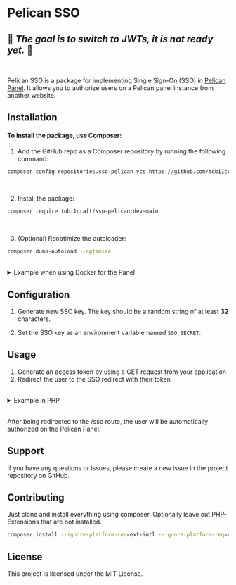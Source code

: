 # Pelican SSO

## 🚧 *The goal is to switch to JWTs, it is not ready yet.* 🚧

<br>

Pelican SSO is a package for implementing Single Sign-On (SSO) in [Pelican Panel](https://github.com/pelican-dev/panel/). It allows you to authorize users on a Pelican panel instance from another website.

## Installation

#### To install the package, use Composer:

1. Add the GitHub repo as a Composer repository by running the following command:
```bash
composer config repositories.sso-pelican vcs https://github.com/tobi1craft/sso-pelican.git
```

<br>

2. Install the package:
```bash
composer require tobi1craft/sso-pelican:dev-main
```

<br>

3. (Optional) Reoptimize the autoloader:
```bash
composer dump-autoload --optimize
```

<br>

<details>

<summary>Example when using Docker for the Panel</summary>

```Dockerfile
# change version here:
FROM ghcr.io/pelican-dev/panel:latest


# 1) Install OS deps (git, unzip, curl) and Composer
USER root

RUN apk add --no-cache \
    curl \
    git \
    unzip

RUN curl -sS https://getcomposer.org/installer \
    | php -- --install-dir=/usr/local/bin --filename=composer \
    && composer --version


# 2) Install the SSO package
WORKDIR /var/www/html

RUN composer config repositories.sso-pelican vcs https://github.com/tobi1craft/sso-pelican.git \
    && composer require tobi1craft/sso-pelican:dev-main


# 3) regenerate optimized autoloader
RUN composer dump-autoload --optimize
```

</details>

## Configuration
1. Generate new SSO key. The key should be a random string of at least **32** characters.

2. Set the SSO key as an environment variable named `SSO_SECRET`.

## Usage

1. Generate an access token by using a GET request from your application
2. Redirect the user to the SSO redirect with their token

<br>

<details>

<summary>Example in PHP</summary>

```php
public function loginPanel()
{
    $response = Http::get("https://panel.example.com/generate-token/", [
        'sso_secret' => "xxxxxxx",
        'user_id' => 1
    ]);

    if (!$response->successful()) {
        $message = $response['success'] && !$response['success']
            ? $response['message']
            : 'Something went wrong, please contact an administrator.';

        return redirect()->back()->withError($message);
    }

    return redirect()->intended($response['redirect']);
}
```

</details>

<br>

After being redirected to the /sso route, the user will be automatically authorized on the Pelican Panel.

## Support

If you have any questions or issues, please create a new issue in the project repository on GitHub.

## Contributing

Just clone and install everything using composer. Optionally leave out PHP-Extensions that are not installed.

```bash
composer install --ignore-platform-req=ext-intl --ignore-platform-req=ext-zip --ignore-platform-req=ext-bcmath
```

## License

This project is licensed under the MIT License.

